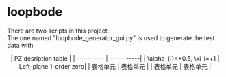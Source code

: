 # loopbode

There are two scripts in this project.  
The one named "loopbode_generator_gui.py" is used to generate the test data with  

<div align="center">
| PZ desription table |
| ---------- | -----------|
| \alpha_{i}=+0.5, \xi_i=+1  | Left-plane 1-order zero|
| 表格单元   | 表格单元   |
| 表格单元   | 表格单元   |

</div>
